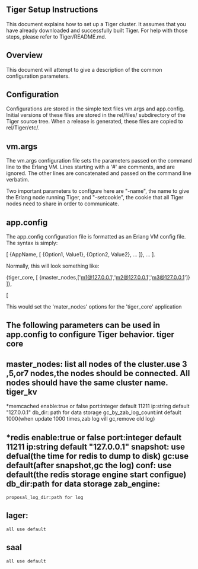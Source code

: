 Tiger Setup Instructions
------

This document explains how to set up a Tiger cluster.  It assumes that
you have already downloaded and successfully built Tiger.  For help with
those steps, please refer to Tiger/README.md.


Overview
---

This document will attempt to give a description of
the common configuration parameters.


Configuration
---

Configurations are stored in the simple text files vm.args and
app.config.  Initial versions of these files are stored in the
rel/files/ subdirectory of the Tiger source tree.  When a release
is generated, these files are copied to rel/Tiger/etc/.

vm.args
---

The vm.args configuration file sets the parameters passed on the
command line to the Erlang VM.  Lines starting with a '#' are
comments, and are ignored.  The other lines are concatenated and
passed on the command line verbatim.

Two important parameters to configure here are "-name", the name to
give the Erlang node running Tiger, and "-setcookie", the cookie that
all Tiger nodes need to share in order to communicate.

app.config
---

The app.config configuration file is formatted as an Erlang VM config
file.  The syntax is simply:

[
 {AppName, [
            {Option1, Value1},
            {Option2, Value2},
            ...
           ]},
 ...
].

Normally, this will look something like:

 {tiger_core, [
              {master_nodes,['m1@127.0.0.1','m2@127.0.0.1','m3@127.0.0.1']}
             ]},

[

This would set the 'mater_nodes'
options for the 'tiger_core' application


The following parameters can be used in app.config to configure Tiger
behavior. 
tiger core
--------
master_nodes: list
  all nodes of the cluster.use 3 ,5,or7 nodes,the nodes should be connected.
   All nodes should have the same cluster name.
tiger_kv
----------
*memcached
	enable:true or false
	port:integer default 11211
	ip:string default "127.0.0.1"
	db_dir:  path for data storage
        gc_by_zab_log_count:int default 1000(when update 1000 times,zab log vill gc,remove old log)

*redis
	enable:true or false
	port:integer default 11211
	ip:string default "127.0.0.1"
	snapshot: use defual(the time for redis to dump to disk)
	gc:use default(after snapshot,gc the log)
	conf: use default(the redis storage engine start configue)
	db_dir:path for data storage
zab_engine:
-------------
	proposal_log_dir:path for log
lager:
-------------
	all use default
saal
-------------
	all use default
